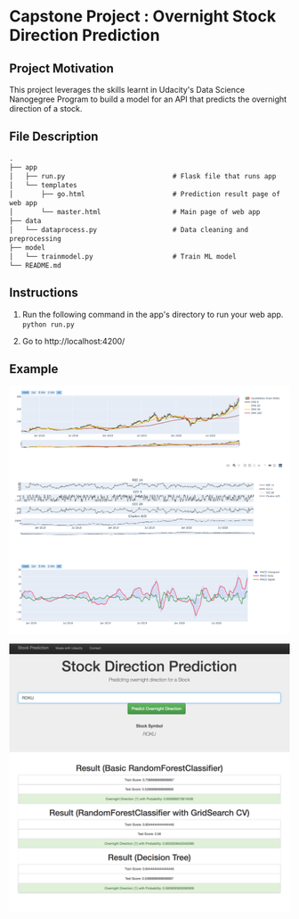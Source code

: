 # Capstone Project : Overnight Stock Direction Prediction


## Project Motivation

This project leverages the skills learnt in Udacity's Data Science Nanogegree Program to build a model for an API that predicts the overnight direction of a stock.


## File Description

    .
    ├── app     
    │   ├── run.py                           # Flask file that runs app
    │   └── templates   
    │       ├── go.html                      # Prediction result page of web app
    │       └── master.html                  # Main page of web app    
    ├── data
    │   └── dataprocess.py                   # Data cleaning and preprocessing
    ├── model
    │   └── trainmodel.py                    # Train ML model           
    └── README.md
    

## Instructions
1. Run the following command in the app's directory to run your web app.
    `python run.py`

2. Go to http://localhost:4200/


## Example
![Charts](charts.png)

![Example](example.png)
